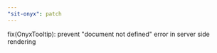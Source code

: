 ```yaml
---
"sit-onyx": patch
---
```


fix(OnyxTooltip): prevent "document not defined" error in server side rendering
